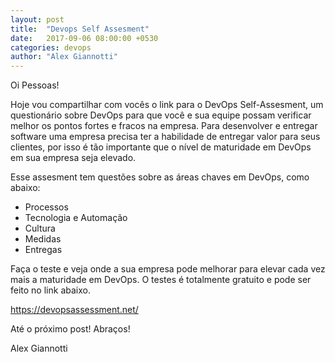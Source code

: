 ```yaml
---
layout: post
title:  "Devops Self Assesment"
date:   2017-09-06 08:00:00 +0530
categories: devops
author: "Alex Giannotti"
---
```


Oi Pessoas!

Hoje vou compartilhar com vocês o link para o DevOps Self-Assesment, um questionário sobre DevOps para que você e sua equipe possam verificar melhor os pontos fortes e fracos na empresa. Para desenvolver e entregar software uma empresa precisa ter a habilidade de entregar valor para seus clientes, por isso é tão importante que o nível de maturidade em DevOps em sua empresa seja elevado.

Esse assesment tem questões sobre as áreas chaves em DevOps, como abaixo:

- Processos
- Tecnologia e Automação
- Cultura
- Medidas
- Entregas

Faça o teste e veja onde a sua empresa pode melhorar para elevar cada vez mais a maturidade em DevOps. O testes é totalmente gratuito e pode ser feito no link abaixo.

https://devopsassessment.net/

Até o próximo post! Abraços!

Alex Giannotti
